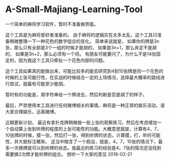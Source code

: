 ﻿# A-Small-Majiang-Learning-Tool
一个简单的麻将学习软件，暂时不准备做界面。

这个工具是为麻将爱好者准备的。
由于麻将的逻辑实在太多太乱，这个工具只准备稍微整理一下一种花色的数字组合的变化。
简单来说就是，
如果你的牌是3n张，那么只有全部是3个一组的时候才是胡的，
如果是3n+1，那么肯定不是胡的，
如果是3n+2，那么必须有一个将。
有朋友可能要问了，为什么不是14张固定的，因为我这个工具只牵扯一个花色内部的问题。

这个工具如果真的能做出来，可能比较多的能去研究到4到10张牌是同一个花色的时候的上张可能行性，在实战的时候结合一定的上场情况，选择最大概率的路线进行尝试，就最有可能至少能胡。

暂时有的功能是，用字符串给一个牌进去，然后判断是否是胡了的样子。

最后，严禁使用本工具进行任何赌博相关的事情。麻将是一种正常的娱乐活动，请大家合理娱乐，远离赌博。

近期更新计划。
最近有拿扑克牌稍微做一些上张的观察练习，然后在考虑增加一个自动算上张到听牌的程度的上张可能性的功能。大概意思就是，计算有4，7，10张牌的时候，摸一张，然后打一张，得到听牌的状态，计算摸，打，听的可能性，并大致标注概率。
这当中暗含了一个假设，就是，4，7，10张的情况下，最多一次换牌就可以到听牌的状态。我最近的练习的经验是4，7张的情况还没找到需要换2次牌才能听牌的组合。
想听一下大家的意见
2018-02-21
